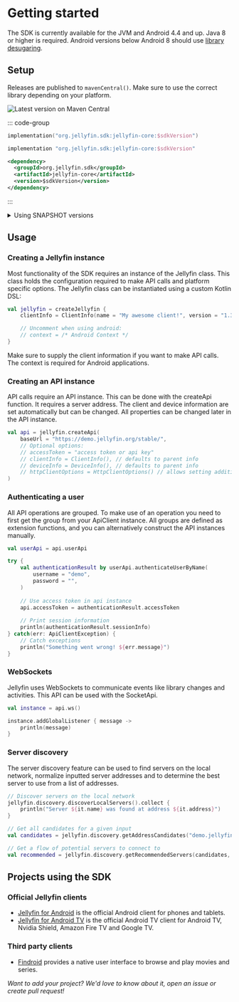 # Getting started

The SDK is currently available for the JVM and Android 4.4 and up. Java 8 or higher is required. Android versions below
Android 8 should use [library desugaring](https://developer.android.com/studio/write/java8-support#library-desugaring).

## Setup

Releases are published to `mavenCentral()`. Make sure to use the correct library depending on your
platform.

![Latest version on Maven Central](https://img.shields.io/maven-central/v/org.jellyfin.sdk/jellyfin-core.svg)

::: code-group

```kotlin [Gradle with Kotlin]
implementation("org.jellyfin.sdk:jellyfin-core:$sdkVersion")
```

```groovy [Gradle with Groovy]
implementation "org.jellyfin.sdk:jellyfin-core:$sdkVersion"
```

```xml [Maven]
<dependency>
  <groupId>org.jellyfin.sdk</groupId>
  <artifactId>jellyfin-core</artifactId>
  <version>$sdkVersion</version>
</dependency>
```

:::

<details>
  <summary>Using SNAPSHOT versions</summary>

When working on new features in your application you might need a build of the SDK targeting the next server version.
For this use case we publish two SNAPSHOT releases: `master-SNAPSHOT` and `openapi-unstable-SNAPSHOT`. To use the
snapshot versions, add the snapshot repository to your build script:
`https://s01.oss.sonatype.org/content/repositories/snapshots/`

An example using Gradle with Kotlin DSL that only allows the `master-SNAPSHOT` version:

  ```kotlin
  repositories {
      maven("https://s01.oss.sonatype.org/content/repositories/snapshots/") {
          content {
              // Only allow SDK snapshots
              includeVersionByRegex("org\\.jellyfin\\.sdk", ".*", "master-SNAPSHOT")
          }
      }
  }
   ```

</details>

## Usage

### Creating a Jellyfin instance

Most functionality of the SDK requires an instance of the Jellyfin class. This class holds
the configuration required to make API calls and platform specific options. The Jellyfin class can
be instantiated using a custom Kotlin DSL:

```kotlin
val jellyfin = createJellyfin {
    clientInfo = ClientInfo(name = "My awesome client!", version = "1.33.7",)

    // Uncomment when using android:
    // context = /* Android Context */
}
```

Make sure to supply the client information if you want to make API calls. The context is required for Android
applications.

### Creating an API instance

API calls require an API instance. This can be done with the createApi function. It requires a
server address. The client and device information are set automatically but can be changed. All
properties can be changed later in the API instance.

```kotlin
val api = jellyfin.createApi(
    baseUrl = "https://demo.jellyfin.org/stable/",
    // Optional options:
    // accessToken = "access token or api key"
    // clientInfo = ClientInfo(), // defaults to parent info
    // deviceInfo = DeviceInfo(), // defaults to parent info
    // httpClientOptions = HttpClientOptions() // allows setting additional options
)
```

### Authenticating a user

All API operations are grouped. To make use of an operation you need to first get the group from your ApiClient
instance. All groups are defined as extension functions, and you can alternatively construct the API instances
manually.

```kotlin
val userApi = api.userApi

try {
    val authenticationResult by userApi.authenticateUserByName(
        username = "demo", 
        password = "",
    )
    
    // Use access token in api instance
    api.accessToken = authenticationResult.accessToken
    
    // Print session information
    println(authenticationResult.sessionInfo)
} catch(err: ApiClientException) {
    // Catch exceptions
    println("Something went wrong! ${err.message}")
}
```

### WebSockets

Jellyfin uses WebSockets to communicate events like library changes and activities. This API can be
used with the SocketApi.

```kotlin
val instance = api.ws()

instance.addGlobalListener { message ->
	println(message)
}
```

### Server discovery

The server discovery feature can be used to find servers on the local network, normalize inputted
server addresses and to determine the best server to use from a list of addresses.

```kotlin
// Discover servers on the local network
jellyfin.discovery.discoverLocalServers().collect {
    println("Server ${it.name} was found at address ${it.address}")
}

// Get all candidates for a given input
val candidates = jellyfin.discovery.getAddressCandidates("demo.jellyfin.org/stable")

// Get a flow of potential servers to connect to
val recommended = jellyfin.discovery.getRecommendedServers(candidates, RecommendedServerInfoScore.GOOD)
```

## Projects using the SDK

### Official Jellyfin clients

- [Jellyfin for Android](https://github.com/jellyfin/jellyfin-android) is the official Android client for phones and
  tablets.
- [Jellyfin for Android TV](https://github.com/jellyfin/jellyfin-androidtv) is the official Android TV client for
  Android TV, Nvidia Shield, Amazon Fire TV and Google TV.

### Third party clients

- [Findroid](https://github.com/jarnedemeulemeester/findroid) provides a native user interface to browse and play movies
  and series.

_Want to add your project? We'd love to know about it, open an issue or create pull request!_
